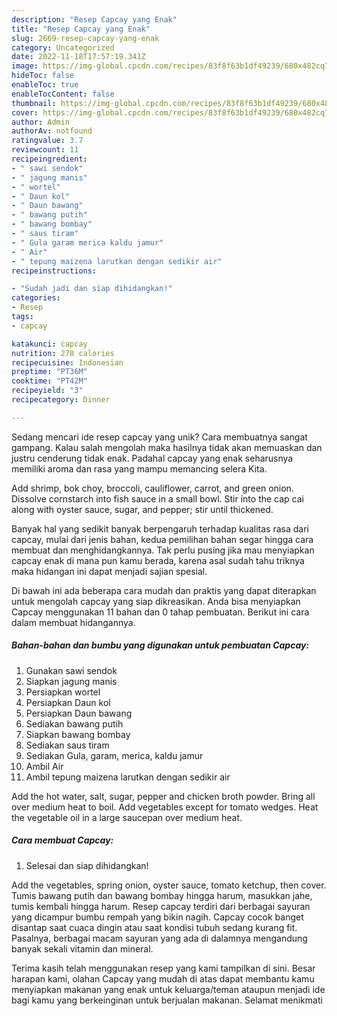 ```yaml
---
description: "Resep Capcay yang Enak"
title: "Resep Capcay yang Enak"
slug: 2669-resep-capcay-yang-enak
category: Uncategorized
date: 2022-11-18T17:57:19.341Z
image: https://img-global.cpcdn.com/recipes/83f8f63b1df49239/680x482cq70/capcay-foto-resep-utama.jpg
hideToc: false
enableToc: true
enableTocContent: false
thumbnail: https://img-global.cpcdn.com/recipes/83f8f63b1df49239/680x482cq70/capcay-foto-resep-utama.jpg
cover: https://img-global.cpcdn.com/recipes/83f8f63b1df49239/680x482cq70/capcay-foto-resep-utama.jpg
author: Admin
authorAv: notfound
ratingvalue: 3.7
reviewcount: 11
recipeingredient:
- " sawi sendok"
- " jagung manis"
- " wortel"
- " Daun kol"
- " Daun bawang"
- " bawang putih"
- " bawang bombay"
- " saus tiram"
- " Gula garam merica kaldu jamur"
- " Air"
- " tepung maizena larutkan dengan sedikir air"
recipeinstructions:

- "Sudah jadi dan siap dihidangkan!"
categories:
- Resep
tags:
- capcay

katakunci: capcay 
nutrition: 278 calories
recipecuisine: Indonesian
preptime: "PT36M"
cooktime: "PT42M"
recipeyield: "3"
recipecategory: Dinner

---
```





Sedang mencari ide resep capcay yang unik? Cara membuatnya sangat gampang. Kalau salah mengolah maka hasilnya tidak akan memuaskan dan justru cenderung tidak enak. Padahal capcay yang enak seharusnya memiliki aroma dan rasa yang mampu memancing selera Kita.





Add shrimp, bok choy, broccoli, cauliflower, carrot, and green onion. Dissolve cornstarch into fish sauce in a small bowl. Stir into the cap cai along with oyster sauce, sugar, and pepper; stir until thickened.

Banyak hal yang sedikit banyak berpengaruh terhadap kualitas rasa dari capcay, mulai dari jenis bahan, kedua pemilihan bahan segar hingga cara membuat dan menghidangkannya. Tak perlu pusing jika mau menyiapkan capcay enak di mana pun kamu berada, karena asal sudah tahu triknya maka hidangan ini dapat menjadi sajian spesial.






Di bawah ini ada beberapa cara mudah dan praktis yang dapat diterapkan untuk mengolah capcay yang siap dikreasikan. Anda bisa menyiapkan Capcay menggunakan 11 bahan dan 0 tahap pembuatan. Berikut ini cara dalam membuat hidangannya.

<!--inarticleads1-->

##### Bahan-bahan dan bumbu yang digunakan untuk pembuatan Capcay:

1. Gunakan  sawi sendok
1. Siapkan  jagung manis
1. Persiapkan  wortel
1. Persiapkan  Daun kol
1. Persiapkan  Daun bawang
1. Sediakan  bawang putih
1. Siapkan  bawang bombay
1. Sediakan  saus tiram
1. Sediakan  Gula, garam, merica, kaldu jamur
1. Ambil  Air
1. Ambil  tepung maizena larutkan dengan sedikir air


Add the hot water, salt, sugar, pepper and chicken broth powder. Bring all over medium heat to boil. Add vegetables except for tomato wedges. Heat the vegetable oil in a large saucepan over medium heat. 

<!--inarticleads2-->

##### Cara membuat Capcay:


1. Selesai dan siap dihidangkan!

Add the vegetables, spring onion, oyster sauce, tomato ketchup, then cover. Tumis bawang putih dan bawang bombay hingga harum, masukkan jahe, tumis kembali hingga harum. Resep capcay terdiri dari berbagai sayuran yang dicampur bumbu rempah yang bikin nagih. Capcay cocok banget disantap saat cuaca dingin atau saat kondisi tubuh sedang kurang fit. Pasalnya, berbagai macam sayuran yang ada di dalamnya mengandung banyak sekali vitamin dan mineral. 

Terima kasih telah menggunakan resep yang kami tampilkan di sini. Besar harapan kami, olahan Capcay yang mudah di atas dapat membantu kamu menyiapkan makanan yang enak untuk keluarga/teman ataupun menjadi ide bagi kamu yang berkeinginan untuk berjualan makanan. Selamat menikmati
